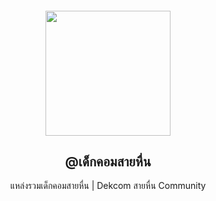 <h4 align="center"><img src="https://scontent.fbkk12-4.fna.fbcdn.net/v/t1.0-9/p960x960/102816557_261951918481758_9165902196158496768_o.png?_nc_cat=103&_nc_sid=85a577&_nc_oc=AQmUMCfKX9T-k8FBO3rp6d3Zza8-uZ6ElCIovxcM6LJbPcLTjhKEndVnEgFnmM99Dis&_nc_ht=scontent.fbkk12-4.fna&oh=3ca231c1725f8dd749fe0222227363c6&oe=5EFF862E" width="200"/></span>
<h2 align="center">@เด็กคอมสายหื่น</h4>
<p align="center">แหล่งรวมเด็กคอมสายหื่น | Dekcom สายหื่น Community</p>
